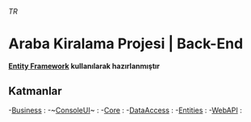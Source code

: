 ###### TR
# Araba Kiralama Projesi | Back-End
**[Entity Framework](https://docs.microsoft.com/tr-tr/ef/core/get-started) kullanılarak hazırlanmıştır**
## Katmanlar
-[Business](https://github.com/mfbilgin42/RentACarProject/tree/RentACarProject/Business) :
-~[ConsoleUI](https://github.com/mfbilgin42/RentACarProject/tree/RentACarProject/ConsoleUI)~ :
-[Core](https://github.com/mfbilgin42/RentACarProject/tree/RentACarProject/Core) :
-[DataAccess](https://github.com/mfbilgin42/RentACarProject/tree/RentACarProject/DataAccess) :
-[Entities](https://github.com/mfbilgin42/RentACarProject/tree/RentACarProject/Entities) :
-[WebAPI](https://github.com/mfbilgin42/RentACarProject/tree/RentACarProject/WebAPI) :
